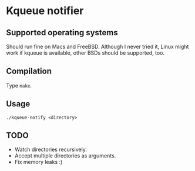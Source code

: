 Kqueue notifier
===============

Supported operating systems
---------------------------

Should run fine on Macs and FreeBSD. Although I never tried it, Linux might work
if kqueue is available, other BSDs should be supported, too.

Compilation
-----------

Type `make`.

Usage
-----

`./kqueue-notify <directory>`

TODO
----

* Watch directories recursively.
* Accept multiple directories as arguments.
* Fix memory leaks :)
